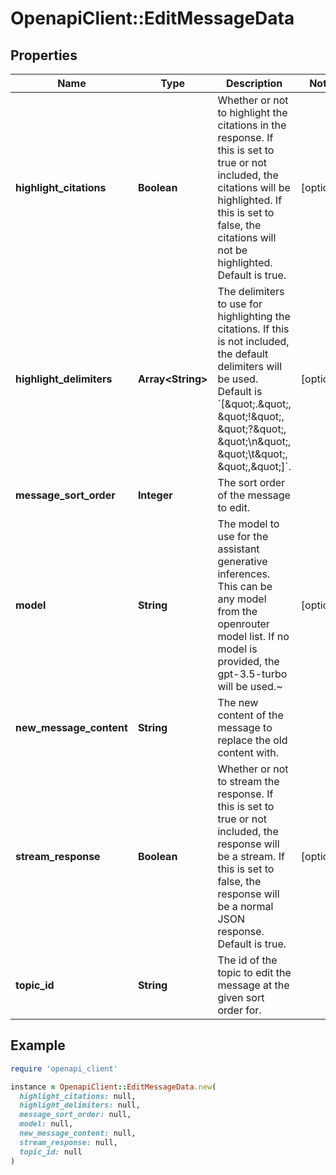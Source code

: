 # OpenapiClient::EditMessageData

## Properties

| Name | Type | Description | Notes |
| ---- | ---- | ----------- | ----- |
| **highlight_citations** | **Boolean** | Whether or not to highlight the citations in the response. If this is set to true or not included, the citations will be highlighted. If this is set to false, the citations will not be highlighted. Default is true. | [optional] |
| **highlight_delimiters** | **Array&lt;String&gt;** | The delimiters to use for highlighting the citations. If this is not included, the default delimiters will be used. Default is &#x60;[\&quot;.\&quot;, \&quot;!\&quot;, \&quot;?\&quot;, \&quot;\\n\&quot;, \&quot;\\t\&quot;, \&quot;,\&quot;]&#x60;. | [optional] |
| **message_sort_order** | **Integer** | The sort order of the message to edit. |  |
| **model** | **String** | The model to use for the assistant generative inferences. This can be any model from the openrouter model list. If no model is provided, the gpt-3.5-turbo will be used.~ | [optional] |
| **new_message_content** | **String** | The new content of the message to replace the old content with. |  |
| **stream_response** | **Boolean** | Whether or not to stream the response. If this is set to true or not included, the response will be a stream. If this is set to false, the response will be a normal JSON response. Default is true. | [optional] |
| **topic_id** | **String** | The id of the topic to edit the message at the given sort order for. |  |

## Example

```ruby
require 'openapi_client'

instance = OpenapiClient::EditMessageData.new(
  highlight_citations: null,
  highlight_delimiters: null,
  message_sort_order: null,
  model: null,
  new_message_content: null,
  stream_response: null,
  topic_id: null
)
```

